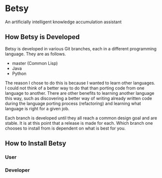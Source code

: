 # Betsy
An artificially intelligent knowledge accumulation assistant

## How Betsy is Developed
Betsy is developed in various Git branches, each in a different
programming language. They are as follows.

- master (Common Lisp)
- Java
- Python

The reason I chose to do this is because I wanted to learn other
languages. I could not think of a better way to do that than
porting code from one language to another. There are other
benefits to learning another language this way, such as
discovering a better way of writing already written code during
the language porting process (refactoring) and learning what
language is right for a given job.

Each branch is developed until they all reach a common design
goal and are stable. It is at this point that a release is made
for each. Which branch one chooses to install from is dependent
on what is best for you.

## How to Install Betsy

### User

### Developer
